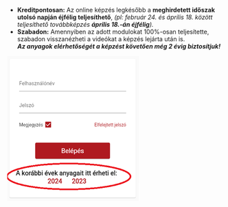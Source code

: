 * **Kreditpontosan:** Az online képzés legkésőbb a **meghirdetett időszak utolsó napján éjfélig teljesíthető**, *(pl: február 24. és április 18. között teljesíthető továbbképzés **április 18.-án éjfélig**).*  
* **Szabadon:** Amennyiben az adott modulokat 100%-osan teljesítette, szabadon visszanézheti a videókat a képzés lejárta után is.  
***Az anyagok elérhetőségét a képzést követően még 2 évig biztosítjuk!***
  
![alt text](Korabbi_evek_anyaga.png)
